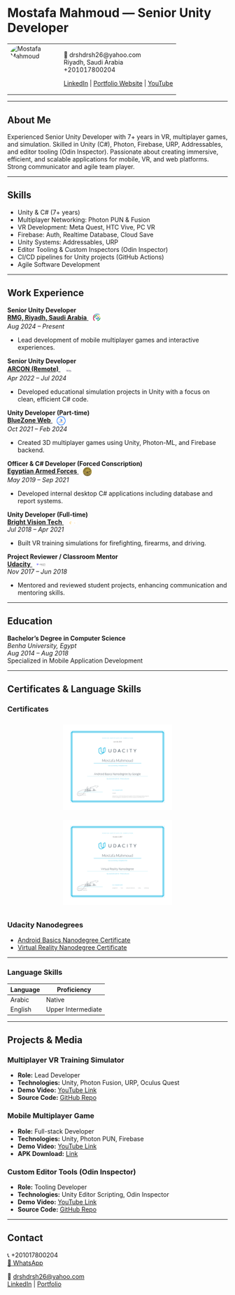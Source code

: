# Mostafa Mahmoud — Senior Unity Developer

<table>
  <tr>
    <td width="100" valign="top">
      <img 
        src="resources/profile-pic.PNG" 
        alt="Mostafa Mahmoud" 
        width="80" 
        style="border-radius: 50%; object-fit: cover; height: auto; display: block;" 
      />
    </td>
    <td valign="top" style="padding-left: 15px;">
      <p>
        📧 drshdrsh26@yahoo.com<br>
        Riyadh, Saudi Arabia<br>
        +201017800204
      </p>
      <p>
        <a href="https://eg.linkedin.com/in/mostafa-mahmoud-abdelrahman">LinkedIn</a> | 
        <a href="PORTFOLIO.md">Portfolio Website</a> | 
        <a href="your-youtube-channel">YouTube</a>
      </p>
    </td>
  </tr>
</table>

---

## About Me

Experienced Senior Unity Developer with 7+ years in VR, multiplayer games, and simulation. Skilled in Unity (C#), Photon, Firebase, URP, Addressables, and editor tooling (Odin Inspector). Passionate about creating immersive, efficient, and scalable applications for mobile, VR, and web platforms. Strong communicator and agile team player.

---

## Skills

- Unity & C# (7+ years)
- Multiplayer Networking: Photon PUN & Fusion
- VR Development: Meta Quest, HTC Vive, PC VR
- Firebase: Auth, Realtime Database, Cloud Save
- Unity Systems: Addressables, URP
- Editor Tooling & Custom Inspectors (Odin Inspector)
- CI/CD pipelines for Unity projects (GitHub Actions)
- Agile Software Development

---

## Work Experience

**Senior Unity Developer**  
<a href="https://www.rmg-sa.com/" target="_blank">
  <span>
    <strong>RMG, Riyadh, Saudi Arabia</strong>
    <img src="resources/rmg-logo.png" alt="RMG Logo" width="20" style="margin-left:10px; vertical-align:middle;" />
  </span>
</a>  
_Aug 2024 – Present_  
- Lead development of mobile multiplayer games and interactive experiences.

**Senior Unity Developer**  
<a href="https://arconme.com/" target="_blank">
  <span>
    <strong>ARCON (Remote)</strong>
    <img src="resources/arcon-logo.png" alt="ARCON Logo" width="20" style="margin-left:10px; vertical-align:middle;" />
  </span>
</a>  
_Apr 2022 – Jul 2024_  
- Developed educational simulation projects in Unity with a focus on clean, efficient C# code.

**Unity Developer (Part-time)**  
<a href="https://dev.global-business-strategies.com/" target="_blank">
  <span>
    <strong>BlueZone Web</strong>
    <img src="resources/bluezone-logo.png" alt="BlueZone Web Logo" width="20" style="margin-left:10px; vertical-align:middle;" />
  </span>
</a>  
_Oct 2021 – Feb 2024_  
- Created 3D multiplayer games using Unity, Photon-ML, and Firebase backend.

**Officer & C# Developer (Forced Conscription)**  
<a href="https://www.mod.gov.eg/ModWebSite/Default.aspx" target="_blank">
  <span>
    <strong>Egyptian Armed Forces</strong>
    <img src="resources/egyptian-armed-forces-logo.png" alt="Egyptian Armed Forces Logo" width="20" style="margin-left:10px; vertical-align:middle;" />
  </span>
</a>  
_May 2019 – Sep 2021_  
- Developed internal desktop C# applications including database and report systems.

**Unity Developer (Full-time)**  
<a href="https://b-vision.tech/" target="_blank">
  <span>
    <strong>Bright Vision Tech</strong>
    <img src="resources/brightvisiontech-logo.png" alt="Bright Vision Tech Logo" width="20" style="margin-left:10px; vertical-align:middle;" />
  </span>
</a>  
_Jul 2018 – Apr 2021_  
- Built VR training simulations for firefighting, firearms, and driving.

**Project Reviewer / Classroom Mentor**  
<a href="https://www.udacity.com/" target="_blank">
  <span>
    <strong>Udacity</strong>
    <img src="resources/udacity-logo.svg" alt="Udacity Logo" width="20" style="margin-left:10px; vertical-align:middle;" />
  </span>
</a>  
_Nov 2017 – Jun 2018_  
- Mentored and reviewed student projects, enhancing communication and mentoring skills.


---


## Education

**Bachelor’s Degree in Computer Science**  
_Benha University, Egypt_  
_Aug 2014 – Aug 2018_  
Specialized in Mobile Application Development

---

## Certificates & Language Skills

### Certificates

<p align="center">
  <img src="resources/android-basics-nanodegree.svg" alt="Android Basics Nanodegree" width="250" style="margin: 10px;" />
  <img src="resources/virtual-reality-nanodegree.svg" alt="Virtual Reality Nanodegree" width="250" style="margin: 10px;" />
</p>

### Udacity Nanodegrees
- [Android Basics Nanodegree Certificate](https://www.udacity.com/certificate/X6S5TFLD)
- [Virtual Reality Nanodegree Certificate](https://www.udacity.com/certificate/CTNH7HQS)

---
### Language Skills

| Language | Proficiency        |
| -------- | -------------------|
| Arabic   | Native             |
| English  | Upper Intermediate |

---

## Projects & Media

### Multiplayer VR Training Simulator  
- **Role:** Lead Developer  
- **Technologies:** Unity, Photon Fusion, URP, Oculus Quest  
- **Demo Video:** [YouTube Link](your-demo-video-url)  
- **Source Code:** [GitHub Repo](your-project-repo-url)  

### Mobile Multiplayer Game  
- **Role:** Full-stack Developer  
- **Technologies:** Unity, Photon PUN, Firebase  
- **Demo Video:** [YouTube Link](your-demo-video-url)  
- **APK Download:** [Link](your-apk-download-url)  

### Custom Editor Tools (Odin Inspector)  
- **Role:** Tooling Developer  
- **Technologies:** Unity Editor Scripting, Odin Inspector  
- **Demo Video:** [YouTube Link](your-demo-video-url)  
- **Source Code:** [GitHub Repo](your-tooling-repo-url)  

---

## Contact

📞 +201017800204  
[📱 WhatsApp](https://wa.me/966560358978)

📧 drshdrsh26@yahoo.com  
[LinkedIn](https://eg.linkedin.com/in/mostafa-mahmoud-abdelrahman) | [Portfolio](PORTFOLIO.md)

